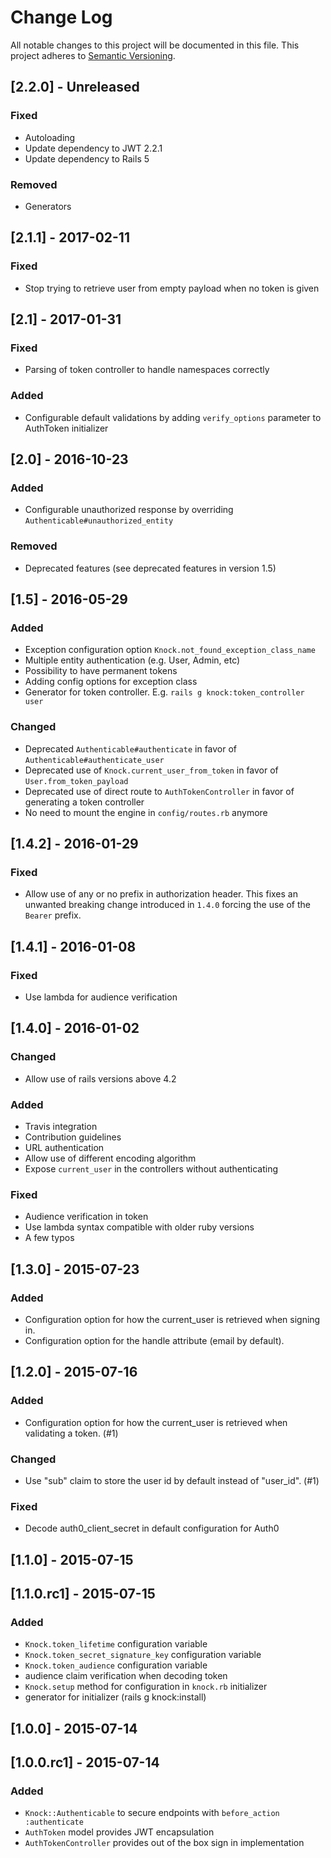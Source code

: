 # Change Log

All notable changes to this project will be documented in this file.
This project adheres to [Semantic Versioning](http://semver.org/).

## [2.2.0] - Unreleased

### Fixed

- Autoloading
- Update dependency to JWT 2.2.1
- Update dependency to Rails 5

### Removed

- Generators

## [2.1.1] - 2017-02-11

### Fixed

- Stop trying to retrieve user from empty payload when no token is given

## [2.1] - 2017-01-31

### Fixed

- Parsing of token controller to handle namespaces correctly

### Added

- Configurable default validations by adding `verify_options` parameter to AuthToken initializer

## [2.0] - 2016-10-23

### Added

- Configurable unauthorized response by overriding `Authenticable#unauthorized_entity`

### Removed

- Deprecated features (see deprecated features in version 1.5)

## [1.5] - 2016-05-29

### Added

- Exception configuration option `Knock.not_found_exception_class_name`
- Multiple entity authentication (e.g. User, Admin, etc)
- Possibility to have permanent tokens
- Adding config options for exception class
- Generator for token controller. E.g. `rails g knock:token_controller user`

### Changed

- Deprecated `Authenticable#authenticate` in favor of `Authenticable#authenticate_user`
- Deprecated use of `Knock.current_user_from_token` in favor of `User.from_token_payload`
- Deprecated use of direct route to `AuthTokenController` in favor of generating a token controller
- No need to mount the engine in `config/routes.rb` anymore

## [1.4.2] - 2016-01-29

### Fixed

- Allow use of any or no prefix in authorization header.
  This fixes an unwanted breaking change introduced in `1.4.0` forcing the use
  of the `Bearer` prefix.

## [1.4.1] - 2016-01-08

### Fixed

- Use lambda for audience verification

## [1.4.0] - 2016-01-02

### Changed

- Allow use of rails versions above 4.2

### Added

- Travis integration
- Contribution guidelines
- URL authentication
- Allow use of different encoding algorithm
- Expose `current_user` in the controllers without authenticating

### Fixed

- Audience verification in token
- Use lambda syntax compatible with older ruby versions
- A few typos

## [1.3.0] - 2015-07-23

### Added

- Configuration option for how the current_user is retrieved when signing in.
- Configuration option for the handle attribute (email by default).

## [1.2.0] - 2015-07-16

### Added

- Configuration option for how the current_user is retrieved when validating
  a token. (#1)

### Changed

- Use "sub" claim to store the user id by default instead of "user_id". (#1)

### Fixed

- Decode auth0_client_secret in default configuration for Auth0

## [1.1.0] - 2015-07-15

## [1.1.0.rc1] - 2015-07-15

### Added

- `Knock.token_lifetime` configuration variable
- `Knock.token_secret_signature_key` configuration variable
- `Knock.token_audience` configuration variable
- audience claim verification when decoding token
- `Knock.setup` method for configuration in `knock.rb` initializer
- generator for initializer (rails g knock:install)

## [1.0.0] - 2015-07-14

## [1.0.0.rc1] - 2015-07-14

### Added

- `Knock::Authenticable` to secure endpoints with `before_action :authenticate`
- `AuthToken` model provides JWT encapsulation
- `AuthTokenController` provides out of the box sign in implementation
